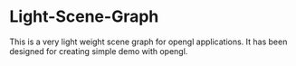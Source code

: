 # Light-Scene-Graph
This is a very light weight scene graph for opengl applications. It has been designed for creating simple demo with opengl.
